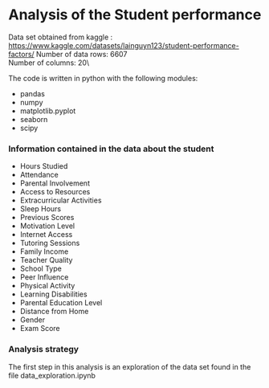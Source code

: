 # Analysis of the Student performance
Data set obtained from kaggle : https://www.kaggle.com/datasets/lainguyn123/student-performance-factors/
Number of data rows: 6607\
Number of columns: 20\

The code is written in python with the following modules:
* pandas 
* numpy
* matplotlib.pyplot
* seaborn 
* scipy
### Information contained in the data about the student
- Hours Studied                 
- Attendance                    
- Parental Involvement
- Access to Resources           
- Extracurricular Activities    
- Sleep Hours                   
- Previous Scores               
- Motivation Level              
- Internet Access               
- Tutoring Sessions             
- Family Income                 
- Teacher Quality                
- School Type                   
- Peer Influence                
- Physical Activity             
- Learning Disabilities         
- Parental Education Level       
- Distance from Home             
- Gender                        
- Exam Score        

### Analysis strategy
The first step in this analysis is an exploration of the data set found in the file data_exploration.ipynb
